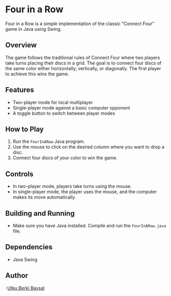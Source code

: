 # Four in a Row

Four in a Row is a simple implementation of the classic "Connect Four" game in Java using Swing.

## Overview

The game follows the traditional rules of Connect Four where two players take turns placing their discs in a grid. The goal is to connect four discs of the same color either horizontally, vertically, or diagonally. The first player to achieve this wins the game.

## Features

- Two-player mode for local multiplayer
- Single-player mode against a basic computer opponent
- A toggle button to switch between player modes

## How to Play

1. Run the `FourInARow` Java program.
2. Use the mouse to click on the desired column where you want to drop a disc.
3. Connect four discs of your color to win the game.

## Controls

- In two-player mode, players take turns using the mouse.
- In single-player mode, the player uses the mouse, and the computer makes its move automatically.

## Building and Running
- Make sure you have Java installed. Compile and run the `FourInARow.java` file.
## Dependencies
- Java Swing
## Author

-[Utku Berki Baysal](https://github.com/gitdevutku)
